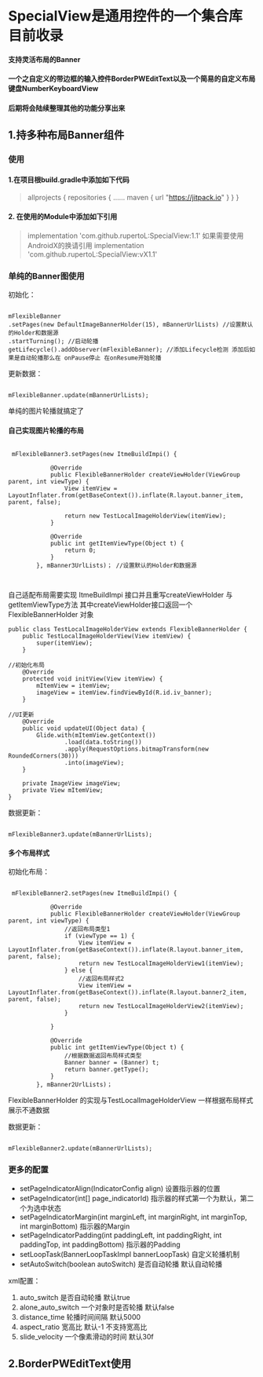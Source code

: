 # SpecialView是通用控件的一个集合库目前收录
#### 支持灵活布局的Banner 
#### 一个之自定义的带边框的输入控件BorderPWEditText以及一个简易的自定义布局键盘NumberKeyboardView

#### 后期将会陆续整理其他的功能分享出来

## 1.持多种布局Banner组件

### 使用

####  1.在项目根build.gradle中添加如下代码

> allprojects {
    repositories {
       ......
        maven { url "https://jitpack.io" }
    }
}
#### 2. 在使用的Module中添加如下引用
> implementation 'com.github.rupertoL:SpecialView:1.1'
> 如果需要使用AndroidX的换请引用  implementation 'com.github.rupertoL:SpecialView:vX1.1'

### 单纯的Banner图使用
初始化：
```

mFlexibleBanner
.setPages(new DefaultImageBannerHolder(15), mBannerUrlLists) //设置默认的Holder和数据源
.startTurning(); //启动轮播
getLifecycle().addObserver(mFlexibleBanner); //添加Lifecycle检测 添加后如果是自动轮播那么在 onPause停止 在onResume开始轮播 

```

更新数据：

```

mFlexibleBanner.update(mBannerUrlLists);

```
单纯的图片轮播就搞定了 


#### 自己实现图片轮播的布局

```

 mFlexibleBanner3.setPages(new ItmeBuildImpi() {

            @Override
            public FlexibleBannerHolder createViewHolder(ViewGroup parent, int viewType) {
                View itemView = LayoutInflater.from(getBaseContext()).inflate(R.layout.banner_item, parent, false);

                return new TestLocalImageHolderView(itemView);
            }

            @Override
            public int getItemViewType(Object t) {
                return 0;
            }
        }, mBanner3UrlLists)； //设置默认的Holder和数据源
               
               
```

自己适配布局需要实现 ItmeBuildImpi 接口并且重写createViewHolder 与getItemViewType方法 
其中createViewHolder接口返回一个FlexibleBannerHolder 对象

```
public class TestLocalImageHolderView extends FlexibleBannerHolder {
    public TestLocalImageHolderView(View itemView) {
        super(itemView);
    }

//初始化布局
    @Override
    protected void initView(View itemView) {
        mItemView = itemView;
        imageView = itemView.findViewById(R.id.iv_banner);
    }

//UI更新
    @Override
    public void updateUI(Object data) {
        Glide.with(mItemView.getContext())
                .load(data.toString())
                .apply(RequestOptions.bitmapTransform(new RoundedCorners(30)))
                .into(imageView);
    }

    private ImageView imageView;
    private View mItemView;
}

```
数据更新：

```

mFlexibleBanner3.update(mBannerUrlLists);

```


####  多个布局样式
初始化布局：

```

 mFlexibleBanner2.setPages(new ItmeBuildImpi() {

            @Override
            public FlexibleBannerHolder createViewHolder(ViewGroup parent, int viewType) {
                //返回布局类型1
                if (viewType == 1) {
                    View itemView = LayoutInflater.from(getBaseContext()).inflate(R.layout.banner_item, parent, false);
                    return new TestLocalImageHolderView1(itemView);
                } else {
                    //返回布局样式2
                    View itemView = LayoutInflater.from(getBaseContext()).inflate(R.layout.banner2_item, parent, false);
                    return new TestLocalImageHolderView2(itemView);
                }

            }

            @Override
            public int getItemViewType(Object t) {
                //根据数据返回布局样式类型
                Banner banner = (Banner) t;
                return banner.getType();
            }
        }, mBanner2UrlLists)；

```

FlexibleBannerHolder 的实现与TestLocalImageHolderView 一样根据布局样式展示不通数据

数据更新：

```

mFlexibleBanner2.update(mBannerUrlLists);

```

### 更多的配置

 - setPageIndicatorAlign(IndicatorConfig align) 设置指示器的位置
 - setPageIndicator(int[] page_indicatorId) 指示器的样式第一个为默认，第二个为选中状态
 - setPageIndicatorMargin(int marginLeft, int marginRight, int marginTop, int marginBottom)  指示器的Margin
 - setPageIndicatorPadding(int paddingLeft, int paddingRight, int paddingTop, int paddingBottom) 指示器的Padding
 - setLoopTask(BannerLoopTaskImpl bannerLoopTask) 自定义轮播机制
 - setAutoSwitch(boolean autoSwitch) 是否自动轮播  默认自动轮播

xml配置：

 1. auto_switch 是否自动轮播 默认true
 2. alone_auto_switch 一个对象时是否轮播 默认false
 3. distance_time 轮播时间间隔 默认5000
 4. aspect_ratio 宽高比 默认-1 不支持宽高比
 5. slide_velocity  一个像素滑动的时间 默认30f
 
 ## 2.BorderPWEditText使用
